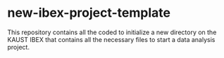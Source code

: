# new-ibex-project-template
This repository contains all the coded to initialize a new directory on the KAUST IBEX that contains all the necessary files to start a data analysis project.
